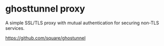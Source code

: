 # ghosttunnel proxy

A simple SSL/TLS proxy with mutual authentication for securing non-TLS services.

https://github.com/square/ghostunnel

